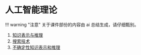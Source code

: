 # 人工智能理论

!!! warning "注意"
    关于课件部份的内容由 ai 总结生成，请仔细甄别。

1. [知识表示与推理](chapter1.md)
2. [搜索技术](chapter2.md)
3. [不确定性知识表示和推理](chapter3.md)